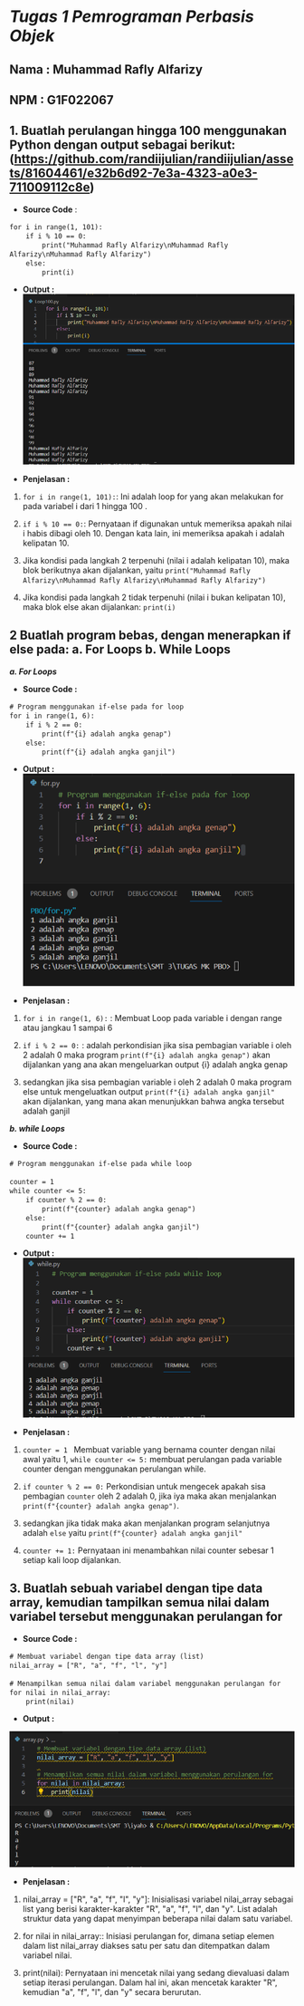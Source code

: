 # *Tugas 1 Pemrograman Perbasis Objek*
## Nama : Muhammad Rafly Alfarizy
## NPM  : G1F022067

## 1. Buatlah perulangan hingga 100 menggunakan Python dengan output sebagai berikut:(https://github.com/randiijulian/randiijulian/assets/81604461/e32b6d92-7e3a-4323-a0e3-711009112c8e)
- **Source Code** :  
```
for i in range(1, 101):
    if i % 10 == 0:
        print("Muhammad Rafly Alfarizy\nMuhammad Rafly Alfarizy\nMuhammad Rafly Alfarizy")
    else:
        print(i)
```
 - **Output :** 
![alt text](/image/Loop100.png?raw=true)

 - **Penjelasan :** 

1. ```for i in range(1, 101):```: Ini adalah loop for yang akan melakukan for pada variabel i dari 1 hingga 100 .

2. ```if i % 10 == 0:```: Pernyataan if digunakan untuk memeriksa apakah nilai i habis dibagi oleh 10. Dengan kata lain, ini memeriksa apakah i adalah kelipatan 10.

3. Jika kondisi pada langkah 2 terpenuhi (nilai i adalah kelipatan 10), maka blok berikutnya akan dijalankan, yaitu ```print("Muhammad Rafly Alfarizy\nMuhammad Rafly Alfarizy\nMuhammad Rafly Alfarizy")```

4. Jika kondisi pada langkah 2 tidak terpenuhi (nilai i bukan kelipatan 10), maka blok else akan dijalankan: ```print(i)```

## 2 Buatlah program bebas, dengan menerapkan if else pada: a. For Loops b. While Loops
***a. For Loops***

 - **Source Code :** 
```
# Program menggunakan if-else pada for loop
for i in range(1, 6):
    if i % 2 == 0:
        print(f"{i} adalah angka genap")
    else:
        print(f"{i} adalah angka ganjil")
```

 - **Output :**
 ![alt text](/image/For.png?raw=true)

 - **Penjelasan :**
1. ```for i in range(1, 6):``` : Membuat Loop pada variable i dengan range atau jangkau 1 sampai 6 

2. ```if i % 2 == 0:``` : adalah perkondisian jika sisa pembagian variable i oleh 2 adalah 0 maka program ```print(f"{i} adalah angka genap")``` akan dijalankan yang ana akan mengeluarkan output {i} adalah angka genap

3. sedangkan jika sisa pembagian variable i oleh 2 adalah 0 maka program else untuk mengeluatkan output ```print(f"{i} adalah angka ganjil"``` akan dijalankan, yang mana akan menunjukkan bahwa angka tersebut adalah ganjil


***b. while Loops***

- **Source Code :**
```
# Program menggunakan if-else pada while loop

counter = 1 
while counter <= 5: 
    if counter % 2 == 0: 
        print(f"{counter} adalah angka genap")
    else:
        print(f"{counter} adalah angka ganjil")
    counter += 1
```

- **Output :** 
![alt text](/image/while.png?raw=true)

- **Penjelasan :**

1. ```counter = 1 ``` Membuat variable yang bernama counter dengan nilai awal yaitu 1, ```while counter <= 5:``` membuat perulangan pada variable counter dengan menggunakan perulangan while.

2. ``` if counter % 2 == 0: ``` Perkondisian untuk mengecek apakah sisa pembagian ```counter``` oleh 2 adalah 0, jika iya maka akan menjalankan ```print(f"{counter} adalah angka genap")```.

3. sedangkan jika tidak maka akan menjalankan program selanjutnya adalah ```else``` yaitu ```print(f"{counter} adalah angka ganjil"```

34. ```counter += 1:``` Pernyataan ini menambahkan nilai counter sebesar 1 setiap kali loop dijalankan.

## 3. Buatlah sebuah variabel dengan tipe data array, kemudian tampilkan semua nilai dalam variabel tersebut menggunakan perulangan for

- **Source Code :**
```
# Membuat variabel dengan tipe data array (list)
nilai_array = ["R", "a", "f", "l", "y"]

# Menampilkan semua nilai dalam variabel menggunakan perulangan for
for nilai in nilai_array:
    print(nilai)
```

- **Output :**

![alt text](/image/array.png?raw=true)

- **Penjelasan :**

1. nilai_array = ["R", "a", "f", "l", "y"]: Inisialisasi variabel nilai_array sebagai list yang berisi karakter-karakter "R", "a", "f", "l", dan "y". List adalah struktur data yang dapat menyimpan beberapa nilai dalam satu variabel.

2. for nilai in nilai_array:: Inisiasi perulangan for, dimana setiap elemen dalam list nilai_array diakses satu per satu dan ditempatkan dalam variabel nilai.

3. print(nilai): Pernyataan ini mencetak nilai yang sedang dievaluasi dalam setiap iterasi perulangan. Dalam hal ini, akan mencetak karakter "R", kemudian "a", "f", "l", dan "y" secara berurutan.